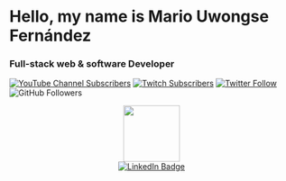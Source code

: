 # Hello, my name is Mario Uwongse Fernández
###  Full-stack web & software Developer
[![YouTube Channel Subscribers](https://img.shields.io/youtube/channel/subscribers/UCYubFxk5-LcbROFDe0c18fA?style=social)](https://youtube.com/mariouwongseapps?sub_confirmation=1)
[![Twitch Subscribers](https://img.shields.io/twitch/status/uwongse?style=social)](https://twitch.com/uwongse)
[![Twitter Follow](https://img.shields.io/twitter/follow/uwongse?style=social)](https://twitter.com/uwongse)
![GitHub Followers](https://img.shields.io/github/followers/uwongse?style=social)


<div id="header" align="center">
  <img src="https://media2.giphy.com/media/jdPMeyv9rn0hZHh8n9/giphy.gif?cid=ecf05e47hbevi22yh7cif4wsmgc606bvvvpgz6xamib5hufu&rid=giphy.gif&ct=s" width="100"/>
  <div id="badges">
    <a href="https://linkedin.com/in/mario-uwongse">
      <img src="https://img.shields.io/badge/LinkedIn-blue?style=for-the-badge&logo=linkedin&logoColor=white" alt="LinkedIn Badge"/>
    </a>
  </div>
</div>

